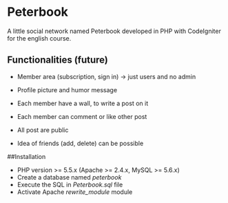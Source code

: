 # Peterbook
A little social network named Peterbook developed in PHP with CodeIgniter for the english course.

## Functionalities (future)
- Member area (subscription, sign in) -> just users and no admin
- Profile picture and humor message
- Each member have a wall, to write a post on it
- Each member can comment or like other post
- All post are public

- Idea of friends (add, delete) can be possible

##Installation
- PHP version >= 5.5.x (Apache >= 2.4.x, MySQL >= 5.6.x)
- Create a database named *peterbook*
- Execute the SQL in *Peterbook.sql* file
- Activate Apache *rewrite_module* module
